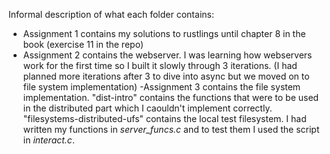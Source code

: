 Informal description of what each folder contains:
 - Assignment 1 contains my solutions to rustlings until chapter 8 in the book (exercise 11 in the repo)
- Assignment 2 contains the webserver. I was learning how webservers work for the first time so I built it slowly through 3 iterations. (I had planned more iterations after 3 to dive into async but we moved on to file system implementation)
-Assignment 3 contains the file system implementation. "dist-intro" contains the functions that were to be used in the distributed part which I caouldn't implement correctly. "filesystems-distributed-ufs" contains the local test filesystem. I had written my functions in _server_funcs.c_ and to test them I used the script in _interact.c_. 
